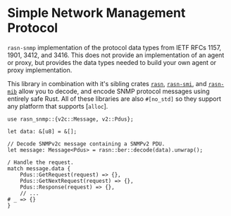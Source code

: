 # Simple Network Management Protocol
`rasn-snmp` implementation of the protocol data types from IETF RFCs 1157,
1901, 3412, and 3416. This does not provide an implementation of an agent
or proxy, but provides the data types needed to build your own agent or
proxy implementation.

This library in combination with it's sibling crates [`rasn`], [`rasn-smi`],
and [`rasn-mib`] allow you to decode, and encode SNMP protocol messages
using entirely safe Rust. All of these libraries are also `#[no_std]` so
they support any platform that supports [`alloc`].

[`rasn`]: https://docs.rs/rasn
[`rasn-smi`]: https://docs.rs/rasn-smi
[`rasn-mib`]: https://docs.rs/rasn-mib

```rust,no_run
use rasn_snmp::{v2c::Message, v2::Pdus};

let data: &[u8] = &[];

// Decode SNMPv2c message containing a SNMPv2 PDU.
let message: Message<Pdus> = rasn::ber::decode(data).unwrap();

/ Handle the request.
match message.data {
    Pdus::GetRequest(request) => {},
    Pdus::GetNextRequest(request) => {},
    Pdus::Response(request) => {},
    // ...
# _ => {}
}
```
